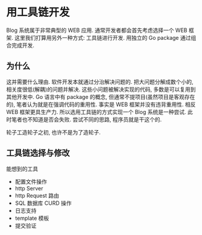 用工具链开发
============
Blog 系统属于非常典型的 WEB 应用. 通常开发者都会首先考虑选择一个 WEB 框架.
这里我们打算用另外一种方式: 工具链进行开发. 用独立的 Go package 通过组合完成开发.

为什么
-----
这并需要什么理由. 软件开发本就通过分治解决问题的. 把大问题分解成数个小的, 相关度很低(解耦)的问题并解决. 这些小问题被解决实现的代码, 多数是可以复用到其他开发中. Go 语言中有 package 的概念, 但通常不提项目(虽然项目是客观存在的), 笔者认为就是在强调代码的重用性. 事实是 WEB 框架并没有违背重用性. 相反 WEB 框架更具生产力. 所以选用工具链的方式实现一个 Blog 系统是一种尝试. 此时笔者也不知道是否会失败. 尝试不同的思路, 程序员就是干这个的.

轮子工造轮子之初, 也许不是为了造轮子.

工具链选择与修改
--------------
能想到的工具

* 配置文件操作
* http Server
* http Request 路由
* SQL 数据库 CURD 操作
* 日志支持
* template 模板
* 提交验证